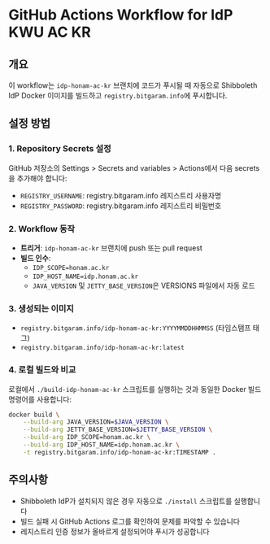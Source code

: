 # GitHub Actions Workflow for IdP KWU AC KR

## 개요

이 workflow는 `idp-honam-ac-kr` 브랜치에 코드가 푸시될 때 자동으로 Shibboleth IdP Docker 이미지를 빌드하고 `registry.bitgaram.info`에 푸시합니다.

## 설정 방법

### 1. Repository Secrets 설정

GitHub 저장소의 Settings > Secrets and variables > Actions에서 다음 secrets을 추가해야 합니다:

- `REGISTRY_USERNAME`: registry.bitgaram.info 레지스트리 사용자명
- `REGISTRY_PASSWORD`: registry.bitgaram.info 레지스트리 비밀번호

### 2. Workflow 동작

- **트리거**: `idp-honam-ac-kr` 브랜치에 push 또는 pull request
- **빌드 인수**:
  - `IDP_SCOPE=honam.ac.kr`
  - `IDP_HOST_NAME=idp.honam.ac.kr`
  - `JAVA_VERSION` 및 `JETTY_BASE_VERSION`은 VERSIONS 파일에서 자동 로드

### 3. 생성되는 이미지

- `registry.bitgaram.info/idp-honam-ac-kr:YYYYMMDDHHMMSS` (타임스탬프 태그)
- `registry.bitgaram.info/idp-honam-ac-kr:latest`

### 4. 로컬 빌드와 비교

로컬에서 `./build-idp-honam-ac-kr` 스크립트를 실행하는 것과 동일한 Docker 빌드 명령어를 사용합니다:

```bash
docker build \
    --build-arg JAVA_VERSION=$JAVA_VERSION \
    --build-arg JETTY_BASE_VERSION=$JETTY_BASE_VERSION \
    --build-arg IDP_SCOPE=honam.ac.kr \
    --build-arg IDP_HOST_NAME=idp.honam.ac.kr \
    -t registry.bitgaram.info/idp-honam-ac-kr:TIMESTAMP .
```

## 주의사항

- Shibboleth IdP가 설치되지 않은 경우 자동으로 `./install` 스크립트를 실행합니다
- 빌드 실패 시 GitHub Actions 로그를 확인하여 문제를 파악할 수 있습니다
- 레지스트리 인증 정보가 올바르게 설정되어야 푸시가 성공합니다
